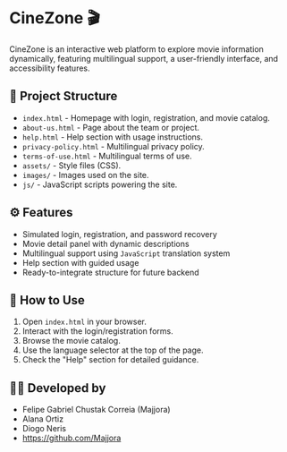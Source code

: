 # CineZone 🎬

CineZone is an interactive web platform to explore movie information dynamically, featuring multilingual support, a user-friendly interface, and accessibility features.

## 📁 Project Structure

- `index.html` - Homepage with login, registration, and movie catalog.
- `about-us.html` - Page about the team or project.
- `help.html` - Help section with usage instructions.
- `privacy-policy.html` - Multilingual privacy policy.
- `terms-of-use.html` - Multilingual terms of use.
- `assets/` - Style files (CSS).
- `images/` - Images used on the site.
- `js/` - JavaScript scripts powering the site.

## ⚙️ Features

- Simulated login, registration, and password recovery
- Movie detail panel with dynamic descriptions
- Multilingual support using `JavaScript` translation system
- Help section with guided usage
- Ready-to-integrate structure for future backend

## 📌 How to Use

1. Open `index.html` in your browser.
2. Interact with the login/registration forms.
3. Browse the movie catalog.
4. Use the language selector at the top of the page.
5. Check the "Help" section for detailed guidance.

## 👨‍💻 Developed by

- Felipe Gabriel Chustak Correia (Majjora)
- Alana Ortiz
- Diogo Neris
- https://github.com/Majjora
